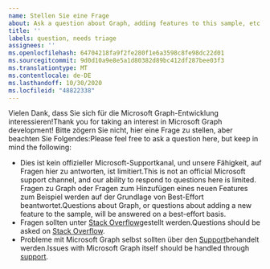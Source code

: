 ```yaml
---
name: Stellen Sie eine Frage
about: Ask a question about Graph, adding features to this sample, etc.
title: ''
labels: question, needs triage
assignees: ''
ms.openlocfilehash: 64704218fa9f2fe280f1e6a3598c8fe98dc22d01
ms.sourcegitcommit: 9d0d10a9e8e5a1d80382d89bc412df287bee03f3
ms.translationtype: MT
ms.contentlocale: de-DE
ms.lasthandoff: 10/30/2020
ms.locfileid: "48822338"
---
```

<span data-ttu-id="69750-102">Vielen Dank, dass Sie sich für die Microsoft Graph-Entwicklung interessieren!</span><span class="sxs-lookup"><span data-stu-id="69750-102">Thank you for taking an interest in Microsoft Graph development!</span></span> <span data-ttu-id="69750-103">Bitte zögern Sie nicht, hier eine Frage zu stellen, aber beachten Sie Folgendes:</span><span class="sxs-lookup"><span data-stu-id="69750-103">Please feel free to ask a question here, but keep in mind the following:</span></span>

- <span data-ttu-id="69750-104">Dies ist kein offizieller Microsoft-Supportkanal, und unsere Fähigkeit, auf Fragen hier zu antworten, ist limitiert.</span><span class="sxs-lookup"><span data-stu-id="69750-104">This is not an official Microsoft support channel, and our ability to respond to questions here is limited.</span></span> <span data-ttu-id="69750-105">Fragen zu Graph oder Fragen zum Hinzufügen eines neuen Features zum Beispiel werden auf der Grundlage von Best-Effort beantwortet.</span><span class="sxs-lookup"><span data-stu-id="69750-105">Questions about Graph, or questions about adding a new feature to the sample, will be answered on a best-effort basis.</span></span>
- <span data-ttu-id="69750-106">Fragen sollten unter [Stack Overflow](https://stackoverflow.com/questions/tagged/microsoft-graph)gestellt werden.</span><span class="sxs-lookup"><span data-stu-id="69750-106">Questions should be asked on [Stack Overflow](https://stackoverflow.com/questions/tagged/microsoft-graph).</span></span>
- <span data-ttu-id="69750-107">Probleme mit Microsoft Graph selbst sollten über den [Support](https://developer.microsoft.com/graph/support)behandelt werden.</span><span class="sxs-lookup"><span data-stu-id="69750-107">Issues with Microsoft Graph itself should be handled through [support](https://developer.microsoft.com/graph/support).</span></span>
